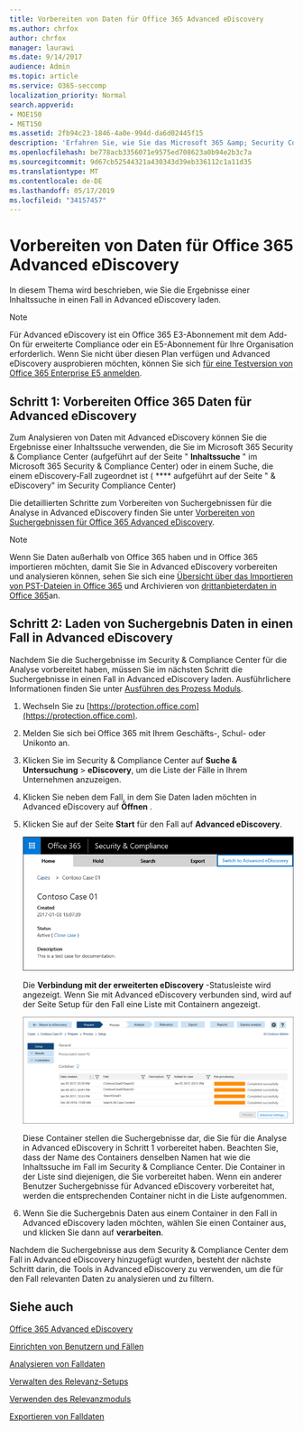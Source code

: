 ```yaml
---
title: Vorbereiten von Daten für Office 365 Advanced eDiscovery
ms.author: chrfox
author: chrfox
manager: laurawi
ms.date: 9/14/2017
audience: Admin
ms.topic: article
ms.service: O365-seccomp
localization_priority: Normal
search.appverid:
- MOE150
- MET150
ms.assetid: 2fb94c23-1846-4a0e-994d-da6d02445f15
description: 'Erfahren Sie, wie Sie das Microsoft 365 &amp; Security Compliance Center verwenden, um Office 365 Daten für die Analyse mit Office 365 Advanced eDiscovery vorzubereiten. '
ms.openlocfilehash: be778acb3356071e9575ed708623a0b94e2b3c7a
ms.sourcegitcommit: 9d67cb52544321a430343d39eb336112c1a11d35
ms.translationtype: MT
ms.contentlocale: de-DE
ms.lasthandoff: 05/17/2019
ms.locfileid: "34157457"
---
```

# <a name="prepare-data-for-office-365-advanced-ediscovery"></a>Vorbereiten von Daten für Office 365 Advanced eDiscovery

In diesem Thema wird beschrieben, wie Sie die Ergebnisse einer Inhaltssuche in einen Fall in Advanced eDiscovery laden. 
  
> [!NOTE]
> Für Advanced eDiscovery ist ein Office 365 E3-Abonnement mit dem Add-On für erweiterte Compliance oder ein E5-Abonnement für Ihre Organisation erforderlich. Wenn Sie nicht über diesen Plan verfügen und Advanced eDiscovery ausprobieren möchten, können Sie sich [für eine Testversion von Office 365 Enterprise E5 anmelden](https://go.microsoft.com/fwlink/p/?LinkID=698279). 
  
## <a name="step-1-prepare-office-365-data-for-advanced-ediscovery"></a>Schritt 1: Vorbereiten Office 365 Daten für Advanced eDiscovery

Zum Analysieren von Daten mit Advanced eDiscovery können Sie die Ergebnisse einer Inhaltssuche verwenden, die Sie im Microsoft 365 Security &amp; Compliance Center (aufgeführt auf der Seite " **Inhaltssuche** " im Microsoft 365 Security &amp; Compliance Center) oder in einem Suche, die einem eDiscovery-Fall zugeordnet ist ( **** aufgeführt auf der Seite " &amp; eDiscovery" im Security Compliance Center) 
  
Die detaillierten Schritte zum Vorbereiten von Suchergebnissen für die Analyse in Advanced eDiscovery finden Sie unter [Vorbereiten von Suchergebnissen für Office 365 Advanced eDiscovery](prepare-search-results-for-advanced-ediscovery.md).
  
> [!NOTE]
> Wenn Sie Daten außerhalb von Office 365 haben und in Office 365 importieren möchten, damit Sie Sie in Advanced eDiscovery vorbereiten und analysieren können, sehen Sie sich eine [Übersicht über das Importieren von PST-Dateien in Office 365](https://support.office.com/article/ba688e0a-0fcb-4bd7-8e57-2b669564ea84) und Archivieren von [drittanbieterdaten in Office 365](https://go.microsoft.com/fwlink/p/?linkid=716918)an. 
  
## <a name="step-2-load-search-result-data-in-to-a-case-in-advanced-ediscovery"></a>Schritt 2: Laden von Suchergebnis Daten in einen Fall in Advanced eDiscovery

Nachdem Sie die Suchergebnisse im Security &amp; Compliance Center für die Analyse vorbereitet haben, müssen Sie im nächsten Schritt die Suchergebnisse in einen Fall in Advanced eDiscovery laden. Ausführlichere Informationen finden Sie unter [Ausführen des Prozess Moduls](run-the-process-module-in-advanced-ediscovery.md).
  
1. Wechseln Sie zu [https://protection.office.com](https://protection.office.com).
    
2. Melden Sie sich bei Office 365 mit Ihrem Geschäfts-, Schul- oder Unikonto an.
    
3. Klicken Sie im Security &amp; Compliance Center auf **Suche &amp; Untersuchung** \> **eDiscovery**, um die Liste der Fälle in Ihrem Unternehmen anzuzeigen. 
    
4. Klicken Sie neben dem Fall, in dem Sie Daten laden möchten in Advanced eDiscovery auf **Öffnen** . 
    
5. Klicken Sie auf der Seite **Start** für den Fall auf **Advanced eDiscovery**. 
    
    ![Klicken Sie auf zu Erweiterte eDiscovery wechseln, um die Anfrage in Advanced eDiscovery zu öffnen.](media/8e34ba23-62e3-4e68-a530-b6ece39b54be.png)
  
    Die **Verbindung mit der erweiterten eDiscovery** -Statusleiste wird angezeigt. Wenn Sie mit Advanced eDiscovery verbunden sind, wird auf der Seite Setup für den Fall eine Liste mit Containern angezeigt. 
    
    ![Der Fall wird in Advanced eDiscovery angezeigt.](media/8036e152-70dc-4bb7-9379-61c1ed8326b4.png)
  
     Diese Container stellen die Suchergebnisse dar, die Sie für die Analyse in Advanced eDiscovery in Schritt 1 vorbereitet haben. Beachten Sie, dass der Name des Containers denselben Namen hat wie die Inhaltssuche im Fall im Security &amp; Compliance Center. Die Container in der Liste sind diejenigen, die Sie vorbereitet haben. Wenn ein anderer Benutzer Suchergebnisse für Advanced eDiscovery vorbereitet hat, werden die entsprechenden Container nicht in die Liste aufgenommen. 
    
6. Wenn Sie die Suchergebnis Daten aus einem Container in den Fall in Advanced eDiscovery laden möchten, wählen Sie einen Container aus, und klicken Sie dann auf **verarbeiten**.
    
Nachdem die Suchergebnisse aus dem Security &amp; Compliance Center dem Fall in Advanced eDiscovery hinzugefügt wurden, besteht der nächste Schritt darin, die Tools in Advanced eDiscovery zu verwenden, um die für den Fall relevanten Daten zu analysieren und zu filtern. 
  
## <a name="see-also"></a>Siehe auch

[Office 365 Advanced eDiscovery](office-365-advanced-ediscovery.md)
  
[Einrichten von Benutzern und Fällen](set-up-users-and-cases-in-advanced-ediscovery.md)
  
[Analysieren von Falldaten](analyze-case-data-with-advanced-ediscovery.md)
  
[Verwalten des Relevanz-Setups](manage-relevance-setup-in-advanced-ediscovery.md)
  
[Verwenden des Relevanzmoduls](use-relevance-in-advanced-ediscovery.md)
  
[Exportieren von Falldaten](export-case-data-in-advanced-ediscovery.md)

